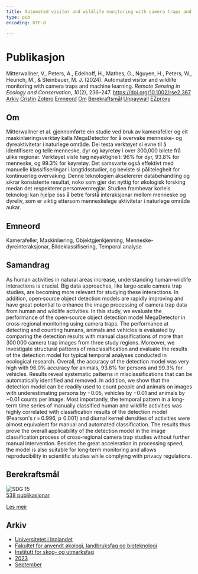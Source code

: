 ```yaml
---
title: Automated visitor and wildlife monitoring with camera traps and machine learning
type: pub
encoding: UTF-8

---
```

<h1>Publikasjon</h1>
<article id="csl-bib-container-RUAX49K6" class="csl-bib-container">
  <div class="csl-bib-body"> <div class="csl-entry">Mitterwallner, V., Peters, A., Edelhoff, H., Mathes, G., Nguyen, H., Peters, W., Heurich, M., &#38; Steinbauer, M. J. (2024). Automated visitor and wildlife monitoring with camera traps and machine learning. <i>Remote Sensing in Ecology and Conservation</i>, <i>10</i>(2), 236–247. <a href="https://doi.org/10.1002/rse2.367">https://doi.org/10.1002/rse2.367</a></div> </div>
  <div class="csl-bib-buttons">
    <a href="#taxonomy-article-RUAX49K6" alt="archive" class="csl-bib-button">Arkiv</a>
    <a href="https://app.cristin.no/results/show.jsf?id=2173736" alt="Cristin" class="csl-bib-button">Cristin</a>
    <a href="http://zotero.org/groups/5881554/items/RUAX49K6" alt="Zotero" class="csl-bib-button">Zotero</a>
    <a href="#keywords-article-RUAX49K6" alt="keywords" class="csl-bib-button">Emneord</a>
    <a href="#about-article-RUAX49K6" alt="about_pub" class="csl-bib-button">Om</a>
    <a href="#sdg-article-RUAX49K6" alt="sdg" class="csl-bib-button">Berekraftsmål</a>
    <a href="https://onlinelibrary.wiley.com/doi/pdfdirect/10.1002/rse2.367" alt="Unpaywall" class="csl-bib-button">Unpaywall</a>
    <a href="https://onlinelibrary.wiley.com/doi/pdfdirect/10.1002/rse2.367" alt="EZproxy" class="csl-bib-button">EZproxy</a>
  </div>
  <div id="csl-bib-meta-container-RUAX49K6"></div>
</article>
<div id="csl-bib-meta-RUAX49K6" class="csl-bib-meta">
  <article id="about-article-RUAX49K6" class="about_pub-article">
    <h1>Om</h1>
    Mitterwallner et al. gjennomførte ein studie ved bruk av kamerafeller og eit maskinlæringsverktøy kalla MegaDetector for å overvake menneske- og dyreaktivitetar i naturlege område. Dei testa verktøyet si evne til å identifisere og telle menneske, dyr og køyretøy i over 300,000 bilete frå ulike regionar. Verktøyet viste høg nøyaktigheit: 96% for dyr, 93.8% for menneske, og 99.3% for køyretøy. Det samsvarte også effektivt med manuelle klassifiseringar i langtidsstudier, og beviste si pålitelegheit for kontinuerleg overvaking. Denne teknologien akselererer databehandling og sikrar konsistente resultat, noko som gjer det nyttig for økologisk forsking medan det respekterer personvernreglar. Studien framhevar korleis teknologi kan hjelpe oss å betre forstå interaksjonar mellom menneske og dyreliv, som er viktig ettersom menneskelege aktivitetar i naturlege område aukar.
  </article>
  <article id="keywords-article-RUAX49K6" class="keywords-article">
    <h1>Emneord</h1>
    Kamerafeller, Maskinlæring, Objektgjenkjenning, Menneske-dyreinteraksjonar, Bildeklassifisering, Temporal analyse
  </article>
  <article id="abstract-article-RUAX49K6" class="abstract-article">
    <h1>Samandrag</h1>
    As human activities in natural areas increase, understanding human–wildlife interactions is crucial. Big data approaches, like large‐scale camera trap studies, are becoming more relevant for studying these interactions. In addition, open‐source object detection models are rapidly improving and have great potential to enhance the image processing of camera trap data from human and wildlife activities. In this study, we evaluate the performance of the open‐source object detection model MegaDetector in cross‐regional monitoring using camera traps. The performance at detecting and counting humans, animals and vehicles is evaluated by comparing the detection results with manual classifications of more than 300 000 camera trap images from three study regions. Moreover, we investigate structural patterns of misclassification and evaluate the results of the detection model for typical temporal analyses conducted in ecological research. Overall, the accuracy of the detection model was very high with 96.0% accuracy for animals, 93.8% for persons and 99.3% for vehicles. Results reveal systematic patterns in misclassifications that can be automatically identified and removed. In addition, we show that the detection model can be readily used to count people and animals on images with underestimating persons by −0.05, vehicles by −0.01 and animals by −0.01 counts per image. Most importantly, the temporal pattern in a long‐term time series of manually classified human and wildlife activities was highly correlated with classification results of the detection model (Pearson's r = 0.996, p  0.001) and diurnal kernel densities of activities were almost equivalent for manual and automated classification. The results thus prove the overall applicability of the detection model in the image classification process of cross‐regional camera trap studies without further manual intervention. Besides the great acceleration in processing speed, the model is also suitable for long‐term monitoring and allows reproducibility in scientific studies while complying with privacy regulations.
  </article>
  <article id="sdg-article-RUAX49K6" class="sdg-article">
    <h1>Berekraftsmål</h1>
    <div class="sdg-container"><div id="sdg15" class="sdg">
        <img src="{{< params subfolder >}}images/sdg/sdg15_nn.png" class="image" alt="SDG 15">
        <div class="sdg-overlay">
          <a href="{{< params subfolder >}}nn/archive/?sdg=15#archive" class="sdg-publication-count"><span>538</span> publikasjonar</a>
          <p><a href="https://fn.no/om-fn/fns-baerekraftsmaal/livet-paa-land?lang=nno-NO" class="sdg-read-more">Les meir</a></p>
        </div>
      </div></div>
  </article>
  <article id="taxonomy-article-RUAX49K6" class="taxonomy-article">
    <h1>Arkiv</h1>
    <ul>
      <li><a href="{{< params subfolder >}}nn/archive/?key=3DCRN523">Universitetet i Innlandet</a></li>
      <li><a href="{{< params subfolder >}}nn/archive/?key=T77LXH6D">Fakultet for anvendt økologi, landbruksfag og bioteknologi</a></li>
      <li><a href="{{< params subfolder >}}nn/archive/?key=7TRARPE3">Institutt for skog- og utmarksfag</a></li>
      <li><a href="{{< params subfolder >}}nn/archive/?key=WXLLSUEU">2023</a></li>
      <li><a href="{{< params subfolder >}}nn/archive/?key=AGMKHRCB">September</a></li>
    </ul>
  </article>
</div>
